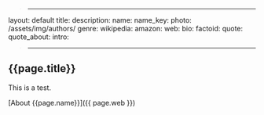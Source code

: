 >---
layout: default
title: 
description: 
name: 
name_key: 
photo: /assets/img/authors/
genre: 
wikipedia: 
amazon: 
web: 
bio: 
factoid: 
quote: 
quote_about: 
intro: 
>---

## {{page.title}}

This is a test.

[About {{page.name}}]({{ page.web }})
